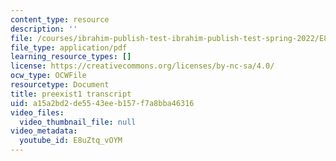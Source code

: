 ```yaml
---
content_type: resource
description: ''
file: /courses/ibrahim-publish-test-ibrahim-publish-test-spring-2022/E8uZtq_vOYM_transcript.pdf
file_type: application/pdf
learning_resource_types: []
license: https://creativecommons.org/licenses/by-nc-sa/4.0/
ocw_type: OCWFile
resourcetype: Document
title: preexist1 transcript
uid: a15a2bd2-de55-43ee-b157-f7a8bba46316
video_files:
  video_thumbnail_file: null
video_metadata:
  youtube_id: E8uZtq_vOYM
---
```

